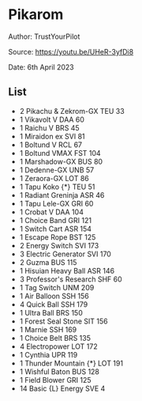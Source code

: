 # Pikarom

Author: TrustYourPilot

Source: <https://youtu.be/UHeR-3yfDi8>

Date: 6th April 2023

## List

* 2 Pikachu & Zekrom-GX TEU 33
* 1 Vikavolt V DAA 60
* 1 Raichu V BRS 45
* 1 Miraidon ex SVI 81
* 1 Boltund V RCL 67
* 1 Boltund VMAX FST 104
* 1 Marshadow-GX BUS 80
* 1 Dedenne-GX UNB 57
* 1 Zeraora-GX LOT 86
* 1 Tapu Koko {*} TEU 51
* 1 Radiant Greninja ASR 46
* 1 Tapu Lele-GX GRI 60
* 1 Crobat V DAA 104
* 1 Choice Band GRI 121
* 1 Switch Cart ASR 154
* 1 Escape Rope BST 125
* 2 Energy Switch SVI 173
* 3 Electric Generator SVI 170
* 2 Guzma BUS 115
* 1 Hisuian Heavy Ball ASR 146
* 3 Professor's Research SHF 60
* 1 Tag Switch UNM 209
* 1 Air Balloon SSH 156
* 4 Quick Ball SSH 179
* 1 Ultra Ball BRS 150
* 1 Forest Seal Stone SIT 156
* 1 Marnie SSH 169
* 1 Choice Belt BRS 135
* 4 Electropower LOT 172
* 1 Cynthia UPR 119
* 1 Thunder Mountain {*} LOT 191
* 1 Wishful Baton BUS 128
* 1 Field Blower GRI 125
* 14 Basic {L} Energy SVE 4
